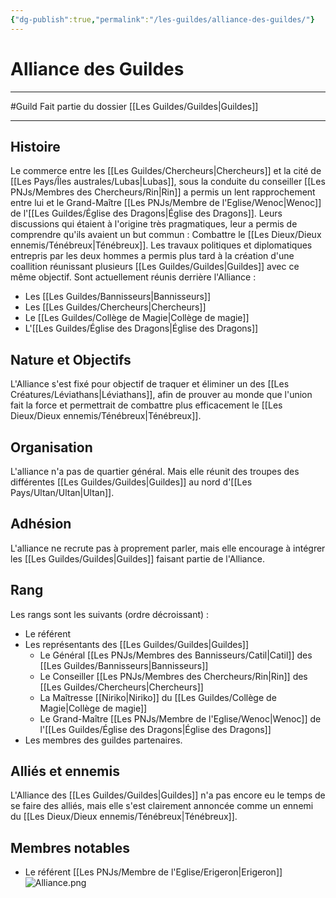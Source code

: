 ```yaml
---
{"dg-publish":true,"permalink":"/les-guildes/alliance-des-guildes/"}
---
```


# Alliance des Guildes
---
#Guild 
Fait partie du dossier [[Les Guildes/Guildes\|Guildes]]

-------
## Histoire
Le commerce entre les [[Les Guildes/Chercheurs\|Chercheurs]] et la cité de [[Les Pays/Îles australes/Lubas\|Lubas]], sous la conduite du conseiller [[Les PNJs/Membres des Chercheurs/Rin\|Rin]] a permis un lent rapprochement entre lui et le Grand-Maître [[Les PNJs/Membre de l'Eglise/Wenoc\|Wenoc]] de l'[[Les Guildes/Église des Dragons\|Église des Dragons]]. Leurs discussions qui étaient à l'origine très pragmatiques, leur a permis de comprendre qu'ils avaient un but commun : Combattre le [[Les Dieux/Dieux ennemis/Ténébreux\|Ténébreux]].
Les travaux politiques et diplomatiques entrepris par les deux hommes a permis plus tard à la création d'une coallition réunissant plusieurs [[Les Guildes/Guildes\|Guildes]] avec ce même objectif.
Sont actuellement réunis derrière l'Alliance :
- Les [[Les Guildes/Bannisseurs\|Bannisseurs]]
- Les [[Les Guildes/Chercheurs\|Chercheurs]]
- Le [[Les Guildes/Collège de Magie\|Collège de magie]]
- L'[[Les Guildes/Église des Dragons\|Église des Dragons]]
## Nature et Objectifs
L'Alliance s'est fixé pour objectif de traquer et éliminer un des [[Les Créatures/Léviathans\|Léviathans]], afin de prouver au monde que l'union fait la force et permettrait de combattre plus efficacement le [[Les Dieux/Dieux ennemis/Ténébreux\|Ténébreux]].
## Organisation
L'alliance n'a pas de quartier général. Mais elle réunit des troupes des différentes [[Les Guildes/Guildes\|Guildes]] au nord d'[[Les Pays/Ultan/Ultan\|Ultan]].
## Adhésion
L'alliance ne recrute pas à proprement parler, mais elle encourage à intégrer les [[Les Guildes/Guildes\|Guildes]] faisant partie de l'Alliance.
## Rang
Les rangs sont les suivants (ordre décroissant) :
- Le référent
- Les représentants des [[Les Guildes/Guildes\|Guildes]]
	- Le Général [[Les PNJs/Membres des Bannisseurs/Catil\|Catil]] des [[Les Guildes/Bannisseurs\|Bannisseurs]]
	- Le Conseiller [[Les PNJs/Membres des Chercheurs/Rin\|Rin]] des [[Les Guildes/Chercheurs\|Chercheurs]]
	- La Maîtresse [[Niriko\|Niriko]] du [[Les Guildes/Collège de Magie\|Collège de magie]]
	- Le Grand-Maître [[Les PNJs/Membre de l'Eglise/Wenoc\|Wenoc]] de l'[[Les Guildes/Église des Dragons\|Église des Dragons]]
- Les membres des guildes partenaires.
## Alliés et ennemis
L'Alliance des [[Les Guildes/Guildes\|Guildes]] n'a pas encore eu le temps de se faire des alliés, mais elle s'est clairement annoncée comme un ennemi du [[Les Dieux/Dieux ennemis/Ténébreux\|Ténébreux]].
## Membres notables
-  Le référent [[Les PNJs/Membre de l'Eglise/Erigeron\|Erigeron]]
![Alliance.png](/img/user/_Images/_Guilde/Alliance.png)